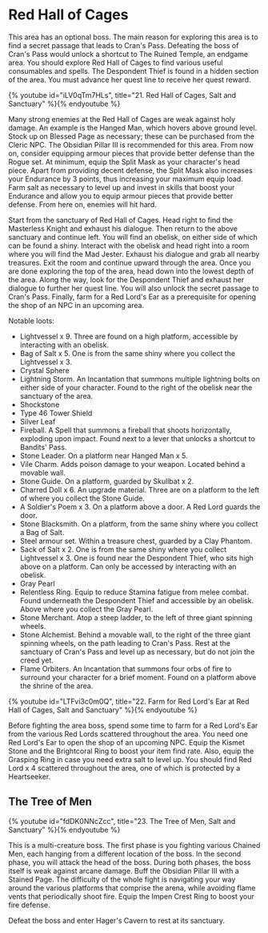 # Red Hall of Cages

This area has an optional boss. The main reason for exploring this area is to
find a secret passage that leads to Cran's Pass. Defeating the boss of Cran's
Pass would unlock a shortcut to The Ruined Temple, an endgame area. You should
explore Red Hall of Cages to find various useful consumables and spells. The
Despondent Thief is found in a hidden section of the area. You must advance her
quest line to receive her quest reward.

{% youtube id="iLV0qTm7HLs", title="21. Red Hall of Cages, Salt and Sanctuary" %}{% endyoutube %}

Many strong enemies at the Red Hall of Cages are weak against holy damage. An
example is the Hanged Man, which hovers above ground level. Stock up on Blessed
Page as necessary; these can be purchased from the Cleric NPC. The Obsidian
Pillar III is recommended for this area. From now on, consider equipping armour
pieces that provide better defense than the Rogue set. At minimum, equip the
Split Mask as your character's head piece. Apart from providing decent defense,
the Split Mask also increases your Endurance by 3 points, thus increasing your
maximum equip load. Farm salt as necessary to level up and invest in skills that
boost your Endurance and allow you to equip armour pieces that provide better
defense. From here on, enemies will hit hard.

Start from the sanctuary of Red Hall of Cages. Head right to find the Masterless
Knight and exhaust his dialogue. Then return to the above sanctuary and continue
left. You will find an obelisk, on either side of which can be found a shiny.
Interact with the obelisk and head right into a room where you will find the Mad
Jester. Exhaust his dialogue and grab all nearby treasures. Exit the room and
continue upward through the area. Once you are done exploring the top of the
area, head down into the lowest depth of the area. Along the way, look for the
Despondent Thief and exhaust her dialogue to further her quest line. You will
also unlock the secret passage to Cran's Pass. Finally, farm for a Red Lord's
Ear as a prerequisite for opening the shop of an NPC in an upcoming area.

Notable loots:

-   Lightvessel x 9. Three are found on a high platform, accessible by
    interacting with an obelisk.
-   Bag of Salt x 5. One is from the same shiny where you collect the
    Lightvessel x 3.
-   Crystal Sphere
-   Lightning Storm. An Incantation that summons multiple lightning bolts on
    either side of your character. Found to the right of the obelisk near the
    sanctuary of the area.
-   Shockstone
-   Type 46 Tower Shield
-   Silver Leaf
-   Fireball. A Spell that summons a fireball that shoots horizontally,
    exploding upon impact. Found next to a lever that unlocks a shortcut to
    Bandits' Pass.
-   Stone Leader. On a platform near Hanged Man x 5.
-   Vile Charm. Adds poison damage to your weapon. Located behind a movable
    wall.
-   Stone Guide. On a platform, guarded by Skullbat x 2.
-   Charred Doll x 6. An upgrade material. Three are on a platform to the left
    of where you collect the Stone Guide.
-   A Soldier's Poem x 3. On a platform above a door. A Red Lord guards the
    door.
-   Stone Blacksmith. On a platform, from the same shiny where you collect a Bag
    of Salt.
-   Steel armour set. Within a treasure chest, guarded by a Clay Phantom.
-   Sack of Salt x 2. One is from the same shiny where you collect Lightvessel
    x 3. One is found near the Despondent Thief, who sits high above on a
    platform. Can only be accessed by interacting with an obelisk.
-   Gray Pearl
-   Relentless Ring. Equip to reduce Stamina fatigue from melee combat. Found
    underneath the Despondent Thief and accessible by an obelisk. Above where
    you collect the Gray Pearl.
-   Stone Merchant. Atop a steep ladder, to the left of three giant spinning
    wheels.
-   Stone Alchemist. Behind a movable wall, to the right of the three giant
    spinning wheels, on the path leading to Cran's Pass. Rest at the sanctuary
    of Cran's Pass and level up as necessary, but do not join the creed yet.
-   Flame Orbiters. An Incantation that summons four orbs of fire to surround
    your character for a brief moment. Found on a platform above the shrine of
    the area.

{% youtube id="LTFvi3c0m0Q", title="22. Farm for Red Lord's Ear at Red Hall of Cages, Salt and Sanctuary" %}{% endyoutube %}

Before fighting the area boss, spend some time to farm for a Red Lord's Ear from
the various Red Lords scattered throughout the area. You need one Red Lord's Ear
to open the shop of an upcoming NPC. Equip the Kismet Stone and the Brightcoral
Ring to boost your item find rate. Also, equip the Grasping Ring in case you
need extra salt to level up. You should find Red Lord x 4 scattered throughout
the area, one of which is protected by a Heartseeker.

## The Tree of Men

{% youtube id="fdDK0NNcZcc", title="23. The Tree of Men, Salt and Sanctuary" %}{% endyoutube %}

This is a multi-creature boss. The first phase is you fighting various Chained
Men, each hanging from a different location of the boss. In the second phase,
you will attack the head of the boss. During both phases, the boss itself is
weak against arcane damage. Buff the Obsidian Pillar III with a Stained Page.
The difficulty of the whole fight is navigating your way around the various
platforms that comprise the arena, while avoiding flame vents that periodically
shoot fire. Equip the Impen Crest Ring to boost your fire defense.

Defeat the boss and enter Hager's Cavern to rest at its sanctuary.
